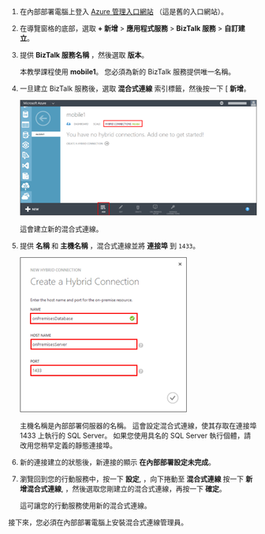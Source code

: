 
1. 在內部部署電腦上登入 [Azure 管理入口網站](http://manager.windowsazure.com) （這是舊的入口網站）。

2. 在導覽窗格的底部，選取 **+ 新增** > **應用程式服務** > **BizTalk 服務** > **自訂建立**。

3. 提供 **BizTalk 服務名稱** ，然後選取 **版本**。 

    本教學課程使用 **mobile1**。 您必須為新的 BizTalk 服務提供唯一名稱。

4. 一旦建立 BizTalk 服務後，選取 **混合式連線** 索引標籤，然後按一下 [ **新增**。

    ![Add Hybrid Connection](./media/hybrid-connections-create-new/3.png)

    這會建立新的混合式連線。

5. 提供 **名稱** 和 **主機名稱** ，混合式連線並將 **連接埠** 到 `1433`。 
  
    ![Configure Hybrid Connection](./media/hybrid-connections-create-new/4.png)

    主機名稱是內部部署伺服器的名稱。 這會設定混合式連線，使其存取在連接埠 1433 上執行的 SQL Server。 如果您使用具名的 SQL Server 執行個體，請改用您稍早定義的靜態連接埠。

6. 新的連接建立的狀態後，新連接的顯示 **在內部部署設定未完成**。

7. 瀏覽回到您的行動服務中，按一下 **設定**, ，向下捲動至 **混合式連線** 按一下 **新增混合式連線**, ，然後選取您剛建立的混合式連線，再按一下 **確定**。

    這可讓您的行動服務使用新的混合式連線。

接下來，您必須在內部部署電腦上安裝混合式連線管理員。

